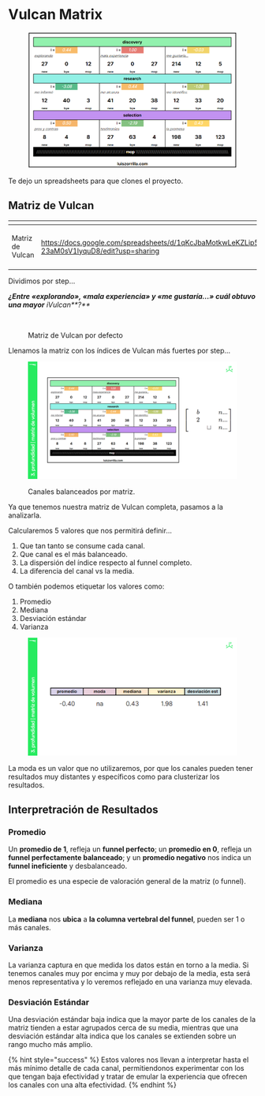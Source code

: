 # Vulcan Matrix

<figure><img src="../../.gitbook/assets/image (2).png" alt=""><figcaption></figcaption></figure>

Te dejo un spreadsheets para que clones el proyecto.

## Matriz de Vulcan

<table data-view="cards"><thead><tr><th></th><th data-type="content-ref"></th><th data-hidden data-card-cover data-type="files"></th></tr></thead><tbody><tr><td>Matriz de Vulcan</td><td><a href="https://docs.google.com/spreadsheets/d/1qKcJbaMotkwLeKZLip5ZWG4Wlym3-23aM0sV1lyquD8/edit?usp=sharing">https://docs.google.com/spreadsheets/d/1qKcJbaMotkwLeKZLip5ZWG4Wlym3-23aM0sV1lyquD8/edit?usp=sharing</a></td><td><a href="../../.gitbook/assets/Captura de pantalla 2023-01-28 200815.png">Captura de pantalla 2023-01-28 200815.png</a></td></tr></tbody></table>

Dividimos por step…

_**¿Entre «**explorando**», «**mala experiencia**» y «**me gustaría…**» cuál obtuvo una mayor** iVulcan**?**_

<figure><img src="http://luiszorrilla.com/wp-content/uploads/2023/01/image-27-1-510x254.png" alt=""><figcaption><p>Matriz de Vulcan por defecto</p></figcaption></figure>

Llenamos la matriz con los índices de Vulcan más fuertes por step…

<figure><img src="../../.gitbook/assets/Frame 54 (2).png" alt=""><figcaption><p>Canales balanceados por matriz.</p></figcaption></figure>

Ya que tenemos nuestra matriz de Vulcan completa, pasamos a la analizarla.

Calcularemos 5 valores que nos permitirá definir...

1. Que tan tanto se consume cada canal.
2. Que canal es el más balanceado.
3. La dispersión del índice respecto al funnel completo.
4. La diferencia del canal vs la media.

O también podemos etiquetar los valores como:

1. Promedio
2. Mediana
3. Desviación estándar
4. Varianza

<figure><img src="../../.gitbook/assets/Frame 86.png" alt=""><figcaption></figcaption></figure>

La moda es un valor que no utilizaremos, por que los canales pueden tener resultados muy distantes y específicos como para clusterizar los resultados.

## Interpretración de Resultados

### Promedio

Un **promedio de 1**, refleja un **funnel perfecto**; un **promedio en 0**, refleja un **funnel perfectamente balanceado**; y un **promedio negativo** nos indica un **funnel ineficiente** y desbalanceado.

El promedio es una especie de valoración general de la matriz (o funnel).

### Mediana

La **mediana** nos **ubica** a **la columna vertebral del funnel**, pueden ser 1 o más canales.

### Varianza

La varianza captura en que medida los datos están en torno a la media. Si tenemos canales muy por encima y muy por debajo de la media, esta será menos representativa y lo veremos reflejado en una varianza muy elevada.

### Desviación Estándar

Una desviación estándar baja indica que la mayor parte de los canales de la matriz tienden a estar agrupados cerca de su media, mientras que una desviación estándar alta indica que los canales se extienden sobre un rango mucho más amplio.

{% hint style="success" %}
Estos valores nos llevan a interpretar hasta el más mínimo detalle de cada canal, permitiendonos experimentar con los que tengan baja efectividad y tratar de emular la experiencia que ofrecen los canales con una alta efectividad.
{% endhint %}

